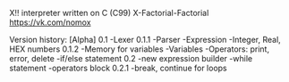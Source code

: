 X!! interpreter written on C (C99)
X-Factorial-Factorial
https://vk.com/nomox

Version history:
[Alpha]
0.1
-Lexer
0.1.1
-Parser
-Expression
-Integer, Real, HEX numbers
0.1.2
-Memory for variables
-Variables
-Operators: print, error, delete
-if/else statement
0.2
-new expression builder
-while statement
-operators block
0.2.1
-break, continue for loops
